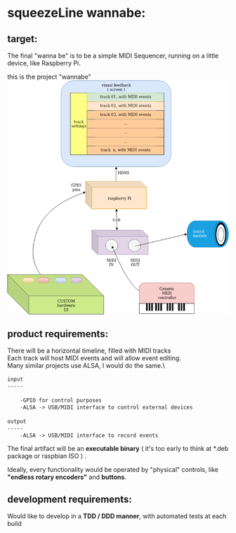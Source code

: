 

# squeezeLine wannabe:


## target:

The final "wanna be" is to be a simple MIDI Sequencer, running on a little device, like Raspberry Pi.


this is the project "wannabe" ![Project wannabe](./resources/sqeezeLine.wannabe.png)


## product requirements:
        
There will be a horizontal timeline, filled with MIDI tracks\
Each track will host MIDI events and will allow event editing.\
Many similar projects use ALSA, I would do the same.\

    input
    -----

        -GPIO for control purposes
        -ALSA -> USB/MIDI interface to control external devices
        
    output
    -----
        -ALSA -> USB/MIDI interface to record events


The final artifact will be an
    **executable binary**
( it's too early to think at *.deb package or raspbian ISO ) .

Ideally, every functionality would be operated by "physical" controls, like
    **"endless rotary encoders"** and **buttons**.


## development requirements:

Would like to develop in a **TDD / DDD manner**\, with automated tests at each build

